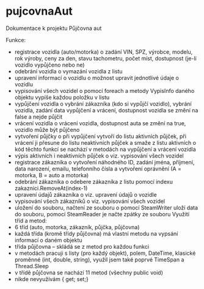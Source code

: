 # pujcovnaAut
Dokumentace k projektu Půjčovna aut

Funkce:
-	registrace vozidla (auto/motorka)
o	zadání VIN, SPZ, výrobce, modelu, rok výroby, ceny za den, stavu tachometru, počet míst, dostupnost (je-li vozidlo vypůjčeno nebo ne)
-	odebrání vozidla
o	vymazání vozidla z listu
-	upravení informací o vozidlu
o	možnost upravit jednotlivé údaje o vozidlu
-	vypisování všech vozidel
o	pomocí foreach a metody VypisInfo daného objektu vypíše každou položku v listu
-	vypůjčení vozidla
o	vybrání zákazníka (kdo si vypůjčí vozidlo), vybrání vozidla, zadání data vypůjčení a vrácení, dostupnost vozidla se změní na false a nejde půjčit
-	vrácení vozidla
o	vrácení vozidla, dostupnost auta se změní na true, vozidlo může být půjčeno
-	vytvoření půjčky 
o	při vypůjčení vytvoří do listu aktivních půjček, při vrácení ji přesune do listu neaktivních půjček a smaže z listu aktivních
o	kód těchto funkcí se nachází v metodách na vypůjčení a vrácení vozidla
-	výpis aktivních i neaktivních půjček
o	viz. vypisování všech vozidel
-	registrace zákazníka
o	vytvoření náhodného ID, zadání jména, příjmení, data narození, emailu, telefonního čísla a vytvoření oprávnění (A = motorka, B = auto a motorka)
-	odebrání zákazníka
o	odebere zákazníka z listu pomocí indexu zakaznici.RemoveAt(index-1)
-	upravení údajů zákazníka
o	viz. upravení údajů o vozidle
-	vypisování všech zákazníků
o	viz. vypisování všech vozidel
-	uložení do souboru, načtení ze souboru
o	pomocí SteamWriter uloží data do souboru, pomocí SteamReader je načte zpátky ze souboru
Využití tříd a metod:
-	6 tříd (auto, motorka, zákazník, půjčka, půjčovna)
-	každá třída (kromě třídy půjčovna) má vlastní metodu na vypsání informací o daném objektu
-	třída půjčovna – skládá se z metod pro každou funkci
-	v metodách pracuji s listy (pro každý objekt), polem, DateTime, klasické proměnné (int, double, string), využil jsem také poprvé TimeSpan a Thread.Sleep
-	v třídě půjčovna se nachází 11 metod (všechny public void)
-	nikde nevyužívám { get; set;}



